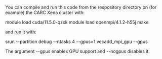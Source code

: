 You can compile and run this code from the respository directory on (for example) the CARC Xena cluster with:

module load cuda/11.5.0-qzxk
module load openmpi/4.1.2-h55j
make

and run it with:

srun --partition debug --ntasks 4 --gpus=1 vecadd_mpi_gpu --gpus

The argument --gpus enables GPU support and --nogpus disables it.
